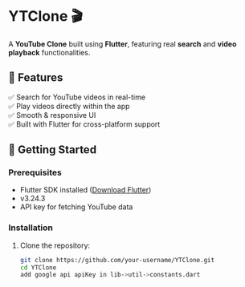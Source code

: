# YTClone 🎬

A **YouTube Clone** built using **Flutter**, featuring real **search** and **video playback** functionalities.

## 📌 Features
✅ Search for YouTube videos in real-time  
✅ Play videos directly within the app  
✅ Smooth & responsive UI  
✅ Built with Flutter for cross-platform support

## 🚀 Getting Started
### Prerequisites
- Flutter SDK installed ([Download Flutter](https://flutter.dev/docs/get-started/install))
- v3.24.3
- API key for fetching YouTube data

### Installation
1. Clone the repository:
   ```sh
   git clone https://github.com/your-username/YTClone.git
   cd YTClone
   add google api apiKey in lib->util->constants.dart 

